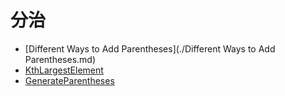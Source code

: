 # **分治**

* [Different Ways to Add Parentheses](./Different Ways to Add Parentheses.md)
* [KthLargestElement](./permutations2.md) 
* [GenerateParentheses](./GenerateParentheses.md) 
